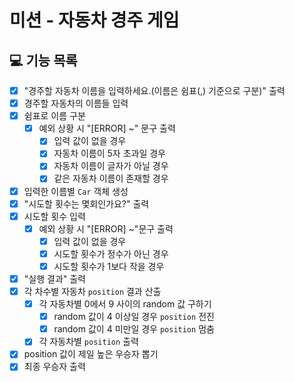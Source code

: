 # 미션 - 자동차 경주 게임
## 💻 기능 목록
- [x] "경주할 자동차 이름을 입력하세요.(이름은 쉼표(,) 기준으로 구분)" 출력
- [x] 경주할 자동차의 이름들 입력
- [x] 쉼표로 이름 구분
    - [x] 예외 상황 시 "[ERROR] ~" 문구 출력
        - [x] 입력 값이 없을 경우
    	- [x] 자동차 이름이 5자 초과일 경우
    	- [x] 자동차 이름이 글자가 아닐 경우
    	- [x] 같은 자동차 이름이 존재할 경우
- [x] 입력한 이름별 ```Car``` 객체 생성
- [x] "시도할 횟수는 몇회인가요?" 출력
- [x] 시도할 횟수 입력
	- [x] 예외 상황 시 "[ERROR] ~"문구 출력
	    - [x] 입력 값이 없을 경우
    	- [x] 시도할 횟수가 정수가 아닌 경우
        - [x] 시도할 횟수가 1보다 작을 경우
- [x] "실행 결과" 출력
- [x] 각 차수별 자동차 ```position``` 결과 산출
    - [x] 각 자동차별 0에서 9 사이의 random 값 구하기
	    - [x] random 값이 4 이상일 경우 ```position``` 전진
        - [x] random 값이 4 미만일 경우 ```position``` 멈춤
    - [x] 각 자동차별 ```position``` 출력
- [x] position 값이 제일 높은 우승자 뽑기
- [x] 최종 우승자 출력
